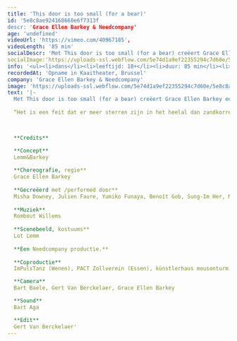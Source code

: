 ```yaml
---
title: 'This door is too small (for a bear)'
id: '5e8c8ae924168660e6f7313f
descr: 'Grace Ellen Barkey & Needcompany'
age: 'undefined'
videoUrl: 'https://vimeo.com/40967185',
videoLength: '85 min'
socialDescr: 'Met This door is too small (for a bear) creëert Grace Ellen Barkey een eigen vormentaal die bijdraagt naar haar zoektocht 'how to free your mind', naar datgene dat nog ondoorgrond is in de geest. Frank Zappa’s lijfspreuk “To me, absurdity is the only reality" is de rode draad doorheen deze voorstelling waarin Grace Ellen Barkey tussen het surrealistische en het psychedelische balanceert. “Het is een feit dat er meer sterren zijn in het heelal dan zandkorrels in de Sahara. Stel je voor dat alles kon spreken. Wat een lawaai! Een onaardse soundscape! Bevrijd je gedachten! Internationale absurditeiten, universele illusies, kosmische desoriëntatie. Dat hebben we nodig om moeder aarde te laten draaien!” - Grace Ellen Barkey'
socialImage:'https://uploads-ssl.webflow.com/5e74d1a9ef22355294c7d60e/5e8c8a5d3de97a2e052181f6_Needcompany_This%20door%20is%20too%20small_web.jpg'
info: '<ul><li>dans</li><li>leeftijd: 18+</li><li>duur: 85 min</li><li>taal: Nederlands</li><li><a href="https://www.needcompany.org/" target="_blank">Grace Ellen Barkey &amp; Needcompany<br></a></li></ul>'
recordedAt: 'Opname in Kaaitheater, Brussel'
company: 'Grace Ellen Barkey & Needcompany'
image: 'https://uploads-ssl.webflow.com/5e74d1a9ef22355294c7d60e/5e8c8a5d3de97a2e052181f6_Needcompany_This%20door%20is%20too%20small_web.jpg'
text: '|-
  Met This door is too small (for a bear) creëert Grace Ellen Barkey een eigen vormentaal die bijdraagt naar haar zoektocht 'how to free your mind', naar datgene dat nog ondoorgrond is in de geest. Frank Zappa’s lijfspreuk “To me, absurdity is the only reality" is de rode draad doorheen deze voorstelling waarin Grace Ellen Barkey tussen het surrealistische en het psychedelische balanceert.
  
  “Het is een feit dat er meer sterren zijn in het heelal dan zandkorrels in de Sahara. Stel je voor dat alles kon spreken.  Wat een lawaai! Een onaardse soundscape! Bevrijd je gedachten! Internationale absurditeiten, universele illusies, kosmische desoriëntatie. Dat hebben we nodig om moeder aarde te laten draaien!” - Grace Ellen Barkey

  ‍

  **Credits**

  **Concept**
  Lemm&Barkey
  
  **Choreografie, regie**
  Grace Ellen Barkey
  
  **Gecreëerd met /performed door**
  Misha Downey, Julien Faure, Yumiko Funaya, Benoît Gob, Sung-Im Her, Maarten Seghers
  
  **Muziek**
  Rombout Willems
  
  **Scenebeeld, kostuums**
  Lot Lemm
  
  **Een Needcompany productie.**
  
  **Coproductie**
  ImPulsTanz (Wenen), PACT Zollverein (Essen), künstlerhaus mousonturm (Frankfurt)

  **Camera**
  Bart Baele, Gert Van Berckelaer, Grace Ellen Barkey

  **Sound**
  Bart Aga

  **Edit**
  Gert Van Berckelaer'
---
```

